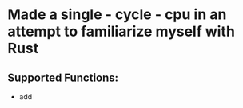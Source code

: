 # Made a single - cycle - cpu in an attempt to familiarize myself with Rust
## Supported Functions: 
- add